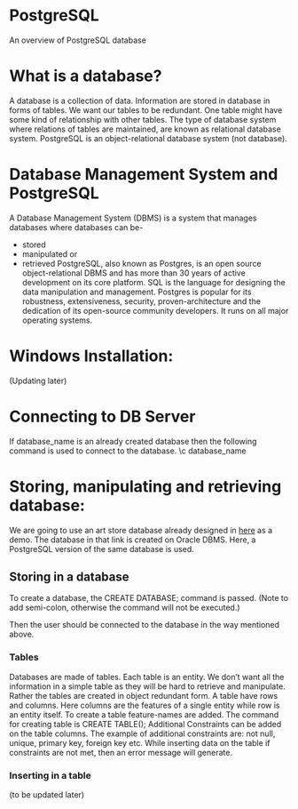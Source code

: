 # PostgreSQL

An overview of PostgreSQL database

# What is a database?

A database is a collection of data. Information are stored in database in forms of tables. We want our tables to be redundant. One table might have some kind of relationship with other tables. The type of database system where relations of tables are maintained, are known as relational database system. PostgreSQL is an object-relational database system (not database).

# Database Management System and PostgreSQL

A Database Management System (DBMS) is a system that manages databases where databases can be-
* stored
* manipulated or
* retrieved
 PostgreSQL, also known as Postgres, is an open source object-relational DBMS and has more than 30 years of active development on its core platform. SQL is the language for designing the data manipulation and management. Postgres is popular for its robustness, extensiveness, security, proven-architecture and the dedication of its open-source community developers. It runs on all major operating systems.

# Windows Installation:

(Updating later)

# Connecting to DB Server
If database_name is an already created database then the following command is used to connect to the database.
\c database_name

# Storing, manipulating and retrieving database:
We are going to use an art store database already designed in [here](https://github.com/Radhima/Art-Store-Database) as a demo. The database in that link is created on Oracle DBMS. Here, a PostgreSQL version of the same database is used.


## Storing in a database

To create a database, the CREATE DATABASE; command is passed. (Note to add semi-colon, otherwise the command will not be executed.) 

Then the user should be connected to the database in the way mentioned above.

### Tables
Databases are made of tables. Each table is an entity. We don’t want all the information in a simple table as they will be hard to retrieve and manipulate. Rather the tables are created in object redundant form.  A table have rows and columns. Here columns are the features of a single entity while row is an entity itself. To create a table feature-names are added. The command for creating table is CREATE TABLE();
Additional Constraints can be added on the table columns. The example of additional constraints are: not null, unique, primary key, foreign key etc.
While inserting data on the table if constraints are not met, then an error message will generate.

### Inserting in a table
(to be updated later)
